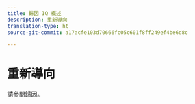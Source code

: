 ```yaml
---
title: 歸因 IQ 概述
description: 重新導向
translation-type: ht
source-git-commit: a17acfe103d70666fc05c601f8ff249ef4be6d8c

---
```



# 重新導向

請參閱[歸因](../c-panels/attribution/attribution.md)。
